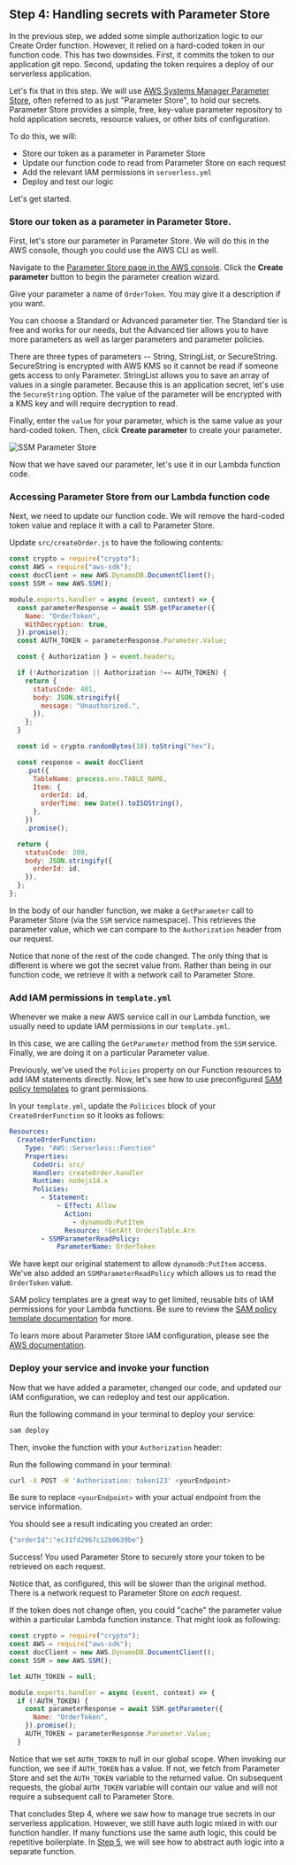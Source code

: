 ## Step 4: Handling secrets with Parameter Store

In the previous step, we added some simple authorization logic to our Create Order function. However, it relied on a hard-coded token in our function code. This has two downsides. First, it commits the token to our application git repo. Second, updating the token requires a deploy of our serverless application.

Let's fix that in this step. We will use [AWS Systems Manager Parameter Store](https://docs.aws.amazon.com/systems-manager/latest/userguide/systems-manager-parameter-store.html), often referred to as just "Parameter Store", to hold our secrets. Parameter Store provides a simple, free, key-value parameter repository to hold application secrets, resource values, or other bits of configuration.

To do this, we will:

- Store our token as a parameter in Parameter Store
- Update our function code to read from Parameter Store on each request
- Add the relevant IAM permissions in `serverless.yml`
- Deploy and test our logic

Let's get started.

### Store our token as a parameter in Parameter Store.

First, let's store our parameter in Parameter Store. We will do this in the AWS console, though you could use the AWS CLI as well.

Navigate to the [Parameter Store page in the AWS console](https://console.aws.amazon.com/systems-manager/parameters). Click the **Create parameter** button to begin the parameter creation wizard.

Give your parameter a name of `OrderToken`. You may give it a description if you want.

You can choose a Standard or Advanced parameter tier. The Standard tier is free and works for our needs, but the Advanced tier allows you to have more parameters as well as larger parameters and parameter policies.

There are three types of parameters -- String, StringList, or SecureString. SecureString is encrypted with AWS KMS so it cannot be read if someone gets access to only Parameter. StringList allows you to save an array of values in a single parameter. Because this is an application secret, let's use the `SecureString` option. The value of the parameter will be encrypted with a KMS key and will require decryption to read.

Finally, enter the `value` for your parameter, which is the same value as your hard-coded token. Then, click **Create parameter** to create your parameter.

![SSM Parameter Store](https://user-images.githubusercontent.com/6509926/139457864-af5bb0ad-c438-47b2-a384-0e02c4039e63.png)

Now that we have saved our parameter, let's use it in our Lambda function code.

### Accessing Parameter Store from our Lambda function code

Next, we need to update our function code. We will remove the hard-coded token value and replace it with a call to Parameter Store.

Update `src/createOrder.js` to have the following contents:

```js
const crypto = require("crypto");
const AWS = require("aws-sdk");
const docClient = new AWS.DynamoDB.DocumentClient();
const SSM = new AWS.SSM();

module.exports.handler = async (event, context) => {
  const parameterResponse = await SSM.getParameter({
    Name: "OrderToken",
    WithDecryption: true,
  }).promise();
  const AUTH_TOKEN = parameterResponse.Parameter.Value;

  const { Authorization } = event.headers;

  if (!Authorization || Authorization !== AUTH_TOKEN) {
    return {
      statusCode: 401,
      body: JSON.stringify({
        message: "Unauthorized.",
      }),
    };
  }

  const id = crypto.randomBytes(10).toString("hex");

  const response = await docClient
    .put({
      TableName: process.env.TABLE_NAME,
      Item: {
        orderId: id,
        orderTime: new Date().toISOString(),
      },
    })
    .promise();

  return {
    statusCode: 200,
    body: JSON.stringify({
      orderId: id,
    }),
  };
};
```

In the body of our handler function, we make a `GetParameter` call to Parameter Store (via the `SSM` service namespace). This retrieves the parameter value, which we can compare to the `Authorization` header from our request.

Notice that none of the rest of the code changed. The only thing that is different is where we got the secret value from. Rather than being in our function code, we retrieve it with a network call to Parameter Store.

### Add IAM permissions in `template.yml`

Whenever we make a new AWS service call in our Lambda function, we usually need to update IAM permissions in our `template.yml`.

In this case, we are calling the `GetParameter` method from the `SSM` service. Finally, we are doing it on a particular Parameter value.

Previously, we've used the `Policies` property on our Function resources to add IAM statements directly. Now, let's see how to use preconfigured [SAM policy templates](https://docs.aws.amazon.com/serverless-application-model/latest/developerguide/serverless-policy-templates.html) to grant permissions.

In your `template.yml`, update the `Policices` block of your `CreateOrderFunction` so it looks as follows:

```yml
Resources:
  CreateOrderFunction:
    Type: "AWS::Serverless::Function"
    Properties:
      CodeUri: src/
      Handler: createOrder.handler
      Runtime: nodejs14.x
      Policies:
        - Statement:
            - Effect: Allow
              Action:
                - dynamodb:PutItem
              Resource: !GetAtt OrdersTable.Arn
        - SSMParameterReadPolicy:
            ParameterName: OrderToken
```

We have kept our original statement to allow `dynamodb:PutItem` access. We've also added an `SSMParameterReadPolicy` which allows us to read the `OrderToken` value.

SAM policy templates are a great way to get limited, reusable bits of IAM permissions for your Lambda functions. Be sure to review the [SAM policy template documentation](https://docs.aws.amazon.com/serverless-application-model/latest/developerguide/serverless-policy-templates.html) for more.

To learn more about Parameter Store IAM configuration, please see the [AWS documentation](https://docs.aws.amazon.com/systems-manager/latest/userguide/sysman-paramstore-access.html).

### Deploy your service and invoke your function

Now that we have added a parameter, changed our code, and updated our IAM configuration, we can redeploy and test our application.

Run the following command in your terminal to deploy your service:

```bash
sam deploy
```

Then, invoke the function with your `Authorization` header:

Run the following command in your terminal:

```bash
curl -X POST -H 'Authorization: token123' <yourEndpoint>
```

Be sure to replace `<yourEndpoint>` with your actual endpoint from the service information.

You should see a result indicating you created an order:

```bash
{"orderId":"ec31fd2967c12b0639be"}
```

Success! You used Parameter Store to securely store your token to be retrieved on each request.

Notice that, as configured, this will be slower than the original method. There is a network request to Parameter Store on _each_ request.

If the token does not change often, you could "cache" the parameter value within a particular Lambda function instance. That might look as following:

```js
const crypto = require("crypto");
const AWS = require("aws-sdk");
const docClient = new AWS.DynamoDB.DocumentClient();
const SSM = new AWS.SSM();

let AUTH_TOKEN = null;

module.exports.handler = async (event, context) => {
  if (!AUTH_TOKEN) {
    const parameterResponse = await SSM.getParameter({
      Name: "OrderToken",
    }).promise();
    AUTH_TOKEN = parameterResponse.Parameter.Value;
  }
```

Notice that we set `AUTH_TOKEN` to null in our global scope. When invoking our function, we see if `AUTH_TOKEN` has a value. If not, we fetch from Parameter Store and set the `AUTH_TOKEN` variable to the returned value. On subsequent requests, the global `AUTH_TOKEN` variable will contain our value and will not require a subsequent call to Parameter Store.

That concludes Step 4, where we saw how to manage true secrets in our serverless application. However, we still have auth logic mixed in with our function handler. If many functions use the same auth logic, this could be repetitive boilerplate. In [Step 5](./../5-custom-authorizer), we will see how to abstract auth logic into a separate function.
